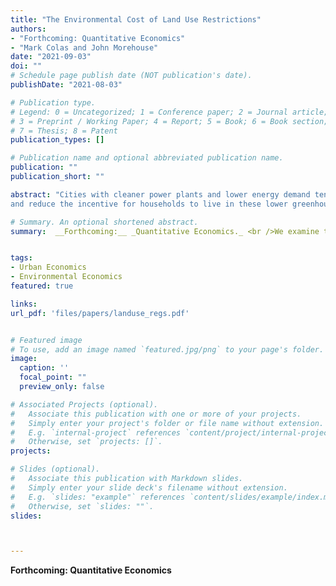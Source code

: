 ```yaml
---
title: "The Environmental Cost of Land Use Restrictions"
authors:
- "Forthcoming: Quantitative Economics"
- "Mark Colas and John Morehouse"
date: "2021-09-03"
doi: ""
# Schedule page publish date (NOT publication's date).
publishDate: "2021-08-03"

# Publication type.
# Legend: 0 = Uncategorized; 1 = Conference paper; 2 = Journal article;
# 3 = Preprint / Working Paper; 4 = Report; 5 = Book; 6 = Book section;
# 7 = Thesis; 8 = Patent
publication_types: []

# Publication name and optional abbreviated publication name.
publication: ""
publication_short: ""

abstract: "Cities with cleaner power plants and lower energy demand tend also to have tighter land use restrictions; these restrictions increase housing prices
and reduce the incentive for households to live in these lower greenhouse gas-emitting cities. We use a spatial equilibrium model to quantify the overall effects of land use restrictions on the levels and spatial distribution of household carbon emissions. Our model features heterogeneous households, cities that vary in both their power plant technologies and their utility benefits of energy usage, as well as endogenous wages and rents. Relaxation of the current land use restrictions in California to the level faced by the median urban household in the US leads to a 0.6% drop in national household carbon emissions and a decrease in the social cost of carbon of $310 million annually."

# Summary. An optional shortened abstract.
summary:  __Forthcoming:__ _Quantitative Economics._ <br />We examine the effects of stringent local land-use regulations on household carbon and particulate matter emissions. We develop and estimate a spatial equilibrium model and predict that relaxing tight land use regulations in California would decrease national carbon output by 0.6%. 


tags:
- Urban Economics
- Environmental Economics
featured: true

links:
url_pdf: 'files/papers/landuse_regs.pdf'


# Featured image
# To use, add an image named `featured.jpg/png` to your page's folder. 
image:
  caption: ''
  focal_point: ""
  preview_only: false

# Associated Projects (optional).
#   Associate this publication with one or more of your projects.
#   Simply enter your project's folder or file name without extension.
#   E.g. `internal-project` references `content/project/internal-project/index.md`.
#   Otherwise, set `projects: []`.
projects:

# Slides (optional).
#   Associate this publication with Markdown slides.
#   Simply enter your slide deck's filename without extension.
#   E.g. `slides: "example"` references `content/slides/example/index.md`.
#   Otherwise, set `slides: ""`.
slides: 



---
```


__Forthcoming: Quantitative Economics__


